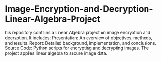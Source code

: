 # Image-Encryption-and-Decryption-Linear-Algebra-Project
his repository contains a Linear Algebra project on image encryption and decryption. It includes:  Presentation: An overview of objectives, methods, and results. Report: Detailed background, implementation, and conclusions. Source Code: Python scripts for encrypting and decrypting images. The project applies linear algebra to secure image data.
